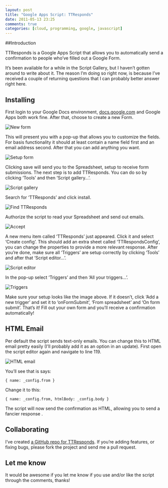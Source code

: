 ```yaml
---
layout: post
title: "Google Apps Script: TTResponds"
date: 2011-05-13 23:25
comments: true
categories: [cloud, programming, google, javascript]
---
```


##Introduction

TTResponds is a Google Apps Script that allows you to automatically send a confirmation to people who’ve filled out a Google Form.

It’s been available for a while in the Script Gallery, but I haven’t gotten around to write about it. The reason I’m doing so right now, is because I’ve received a couple of returning questions that I can probably better answer right here.

<!-- more -->

## Installing

First login to your Google Docs environment, [docs.google.com](http://docs.google.com) and Google Apps both work fine. After that, choose to create a new Form.

![New form](/assets/blog/ttresponds/newform.png)

This will present you with a pop-up that allows you to customize the fields. For basis functionality it should at least contain a name field first and an email address second. After that you can add anything you want.

![Setup form](/assets/blog/ttresponds/setupform.png)

Clicking save will send you to the Spreadsheet, setup to receive form submissions. The next step is to add TTResponds. You can do so by clicking ‘Tools’ and then ‘Script gallery…’.

![Script gallery](/assets/blog/ttresponds/scriptgallery.png)

Search for ‘TTResponds’ and click install.

![Find TTResponds](/assets/blog/ttresponds/findttresponds.png)

Authorize the script to read your Spreadsheet and send out emails.

![Accept](/assets/blog/ttresponds/accept.png)

A new menu item called ‘TTResponds’ just appeared. Click it and select ‘Create config’. This should add an extra sheet called ‘TTRespondsConfig’, you can change the properties to provide a more relevant response. After you’re done, make sure all ‘Triggers’ are setup correctly by clicking ‘Tools’ and after that ‘Script editor…’.

![Script editor](/assets/blog/ttresponds/scripteditor.png)

In the pop-up select ‘Triggers’ and then ‘All your triggers…’.

![Triggers](/assets/blog/ttresponds/triggers.png)

Make sure your setup looks like the image above. If it doesn’t, click ‘Add a new trigger’ and set it to ‘onFormSubmit’, ‘From spreadsheet’ and ‘On form submit’. That’s it! Fill out your own form and you’ll receive a confirmation automatically!

## HTML Email

Per default the script sends text-only emails. You can change this to HTML email pretty easily (I’ll probably add it as an option in an update). First open the script editor again and navigate to line 119.

![HTML email](/assets/blog/ttresponds/htmlemail.png)

You’ll see that is says:

    { name: _config.from }

Change it to this:

    { name: _config.from, htmlBody: _config.body }

The script will now send the confirmation as HTML, allowing you to send a fancier response  .

## Collaborating

I’ve created [a GitHub repo for TTResponds](https://github.com/boyvanamstel/TTResponds). If you’re adding features, or fixing bugs, please fork the project and send me a pull request.

## Let me know

It would be awesome if you let me know if you use and/or like the script through the comments, thanks!
